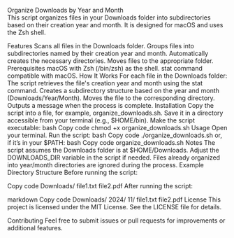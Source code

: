 Organize Downloads by Year and Month<br>
This script organizes files in your Downloads folder into subdirectories based on their creation year and month. It is designed for macOS and uses the Zsh shell.

Features
Scans all files in the Downloads folder.
Groups files into subdirectories named by their creation year and month.
Automatically creates the necessary directories.
Moves files to the appropriate folder.
Prerequisites
macOS with Zsh (/bin/zsh) as the shell.
stat command compatible with macOS.
How It Works
For each file in the Downloads folder:
The script retrieves the file's creation year and month using the stat command.
Creates a subdirectory structure based on the year and month (Downloads/Year/Month).
Moves the file to the corresponding directory.
Outputs a message when the process is complete.
Installation
Copy the script into a file, for example, organize_downloads.sh.
Save it in a directory accessible from your terminal (e.g., $HOME/bin).
Make the script executable:
bash
Copy code
chmod +x organize_downloads.sh
Usage
Open your terminal.
Run the script:
bash
Copy code
./organize_downloads.sh
or, if it’s in your $PATH:
bash
Copy code
organize_downloads.sh
Notes
The script assumes the Downloads folder is at $HOME/Downloads. Adjust the DOWNLOADS_DIR variable in the script if needed.
Files already organized into year/month directories are ignored during the process.
Example Directory Structure
Before running the script:

Copy code
Downloads/
  file1.txt
  file2.pdf
After running the script:

markdown
Copy code
Downloads/
  2024/
    11/
      file1.txt
      file2.pdf
License
This project is licensed under the MIT License. See the LICENSE file for details.

Contributing
Feel free to submit issues or pull requests for improvements or additional features.
